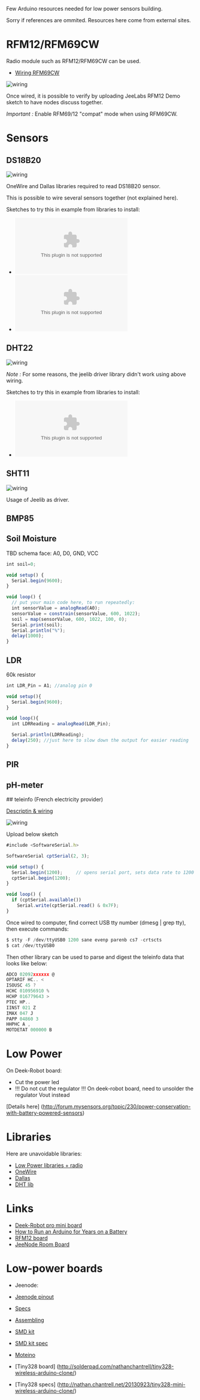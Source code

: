 Few Arduino resources needed for low power sensors building.

Sorry if references are ommited. Resources here come from external sites. 

# RFM12/RFM69CW

Radio module such as RFM12/RFM69CW can be used.

* [Wiring RFM69CW](http://openenergymonitor.org/emon/buildingblocks/rfm12b-wireless)

![wiring](res/ArduinoProMini33-RF-sensor_bb-full.png?raw=true "RFM12 / RFM69CW wiring on 3.3v board")

Once wired, it is possible to verify by uploading JeeLabs RFM12 Demo sketch to have nodes discuss together.

_Important :_ Enable RFM69/12 "compat" mode when using RFM69CW. 

# Sensors

## DS18B20

![wiring](res/ArduinoProMini33-sensor-DS18B20_bb.png?raw=true "Wiring DS18B20")

OneWire and Dallas libraries required to read DS18B20 sensor.

This is possible to wire several sensors together (not explained here).

Sketches to try this in example from libraries to install:
- ![Dallas Temperature](libs/DallasTemperature.zip "Dallas Temperature")
- ![One Wire](libs/OneWire.zip "One Wire")

## DHT22

![wiring](res/ArduinoProMini33-RF-sensor-DHT22_bb.png?raw=true "Wiring DHT22")

_Note :_ For some reasons, the jeelib driver library didn't work using above wiring. 

Sketches to try this in example from libraries to install:
- ![Library DHTxx](libs/arduino-DHT-master.zip "Library DHTxx")

## SHT11

![wiring](res/ArduinoProMini33-RF-sensor-SHT11_bb.png?raw=true "Wiring SHT11")

Usage of Jeelib as driver.

## BMP85

## Soil Moisture

TBD schema
face: A0, D0, GND, VCC

```js
int soil=0;

void setup() {
  Serial.begin(9600);
}

void loop() {
  // put your main code here, to run repeatedly:
  int sensorValue = analogRead(A0);
  sensorValue = constrain(sensorValue, 600, 1022);
  soil = map(sensorValue, 600, 1022, 100, 0);
  Serial.print(soil);
  Serial.println("%");
  delay(1000);
}
```


## LDR

60k resistor

```js
int LDR_Pin = A1; //analog pin 0

void setup(){
  Serial.begin(9600);
}

void loop(){
  int LDRReading = analogRead(LDR_Pin); 

  Serial.println(LDRReading);
  delay(250); //just here to slow down the output for easier reading
}
```

## PIR

## pH-meter

## teleinfo (French electricity provider)

[Descriptin & wiring](http://www.planet-libre.org/index.php?post_id=11122)

![wiring](res/ArduinoProMini33-RF-sensor-teleinfo_bb.png?raw=true "Wiring SHT11")

Upload below sketch

```js
#include <SoftwareSerial.h>

SoftwareSerial cptSerial(2, 3);

void setup() {
  Serial.begin(1200);     // opens serial port, sets data rate to 1200 bps
  cptSerial.begin(1200);
}

void loop() {
  if (cptSerial.available())
    Serial.write(cptSerial.read() & 0x7F);
}
```

Once wired to computer, find correct USB tty number (dmesg | grep tty), then execute commands:

```js
$ stty -F /dev/ttyUSB0 1200 sane evenp parenb cs7 -crtscts
$ cat /dev/ttyUSB0
```

Then other library can be used to parse and digest the teleinfo data that looks like below:

```js
ADCO 02092xxxxxx @
OPTARIF HC.. <
ISOUSC 45 ?
HCHC 010956910 %
HCHP 016779643 >
PTEC HP..
IINST 021 Z
IMAX 047 J
PAPP 04860 3
HHPHC A ,
MOTDETAT 000000 B
```

# Low Power

On Deek-Robot board:
* Cut the power led
* !!! Do not cut the regulator !!! On deek-robot board, need to unsolder the regulator Vout instead

[Details here] (http://forum.mysensors.org/topic/230/power-conservation-with-battery-powered-sensors)


# Libraries

Here are unavoidable libraries:
* [Low Power libraries + radio](https://github.com/jcw/jeelib)
* [OneWire](http://www.pjrc.com/teensy/arduino_libraries/OneWire.zip)
* [Dallas](https://github.com/milesburton/Arduino-Temperature-Control-Library)
* [DHT lib](https://github.com/markruys/arduino-DHT)


# Links

* [Deek-Robot pro mini board](http://arduino-board.com/boards/dr-pro-mini)
* [How to Run an Arduino for Years on a Battery](http://www.openhomeautomation.net/arduino-battery/)
* [RFM12 board](http://hallard.me/tag/rfm69cw/)
* [JeeNode Room Board](http://jeelabs.net/projects/hardware/wiki/Room_Board)


# Low-power boards

* Jeenode:
 * [Jeenode pinout](http://jeelabs.net/projects/hardware/wiki/Pinouts)
 * [Specs](http://jeelabs.net/projects/hardware/wiki/JeeNode)
 * [Assembling](http://jeelabs.org/2010/09/26/assembling-the-jeenode-v5/)
 * [SMD kit](http://jeelabs.org/tag/jeesmd/)
 * [SMD kit spec](http://jeelabs.net/projects/hardware/wiki/SMD_Kit)

* [Moteino](http://lowpowerlab.com/moteino/#specs)

* [Tiny328 board] (http://solderpad.com/nathanchantrell/tiny328-wireless-arduino-clone/)

* [Tiny328 specs] (http://nathan.chantrell.net/20130923/tiny328-mini-wireless-arduino-clone/)
